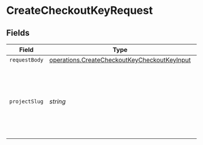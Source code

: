 # CreateCheckoutKeyRequest


## Fields

| Field                                                                                                        | Type                                                                                                         | Required                                                                                                     | Description                                                                                                  |
| ------------------------------------------------------------------------------------------------------------ | ------------------------------------------------------------------------------------------------------------ | ------------------------------------------------------------------------------------------------------------ | ------------------------------------------------------------------------------------------------------------ |
| `requestBody`                                                                                                | [operations.CreateCheckoutKeyCheckoutKeyInput](../../models/operations/createcheckoutkeycheckoutkeyinput.md) | :heavy_minus_sign:                                                                                           | N/A                                                                                                          |
| `projectSlug`                                                                                                | *string*                                                                                                     | :heavy_check_mark:                                                                                           | Project slug in the form `vcs-slug/org-name/repo-name`. The `/` characters may be URL-escaped.               |